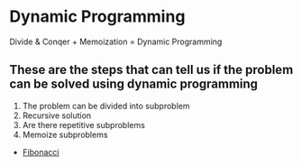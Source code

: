 # Dynamic Programming

Divide & Conqer + Memoization = Dynamic Programming

## These are the steps that can tell us if the problem can be solved using dynamic programming

1. The problem can be divided into subproblem
2. Recursive solution
3. Are there repetitive subproblems
4. Memoize subproblems

- [Fibonacci](https://github.com/saulgavrilov/data-structures-and-algorithms/blob/main/dynamic-programming/fibonacci.js)
